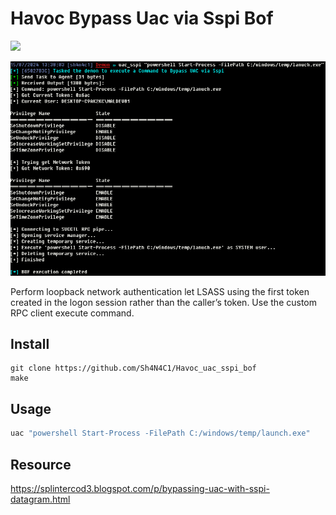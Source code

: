 # Havoc Bypass Uac via Sspi Bof

![](README_20240715133832078.png)

<p align="center">
<img src="https://raw.githubusercontent.com/Sh4N4C1/gitbook/main/images/uac_sspi_bof.png" alt="sh4loader">
</p>

Perform loopback network authentication let LSASS using the first token created in the logon session rather than the caller’s token. Use the custom RPC client execute command.



## Install

```
git clone https://github.com/Sh4N4C1/Havoc_uac_sspi_bof
make
```


## Usage

```bash
uac "powershell Start-Process -FilePath C:/windows/temp/launch.exe"
```


## Resource

https://splintercod3.blogspot.com/p/bypassing-uac-with-sspi-datagram.html
